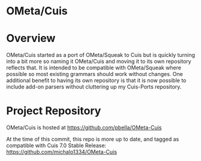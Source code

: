 OMeta/Cuis
==========

# Overview

OMeta/Cuis started as a port of OMeta/Squeak to Cuis but is quickly turning into a bit more so naming it OMeta/Cuis and moving it to its own repository reflects that.  It is intended to be compatible with OMeta/Squeak where possible so most existing grammars should work without changes.  One additional benefit to having its own repository is that it is now possible to include add-on parsers without cluttering up my Cuis-Ports repository.

# Project Repository

OMeta/Cuis is hosted at https://github.com/pbella/OMeta-Cuis

At the time of this commit, this repo is more up to date, and tagged as compatible with Cuis 7.0 Stable Release: https://github.com/michalo1334/OMeta-Cuis

